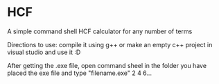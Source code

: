 # HCF
A simple command shell HCF calculator for any number of terms


Directions to use:
compile it using g++ or make an empty c++ project in visual studio and use it :D

After getting the .exe file, open command sheel in the folder you have placed the exe file
and type "filename.exe" 2 4 6...
